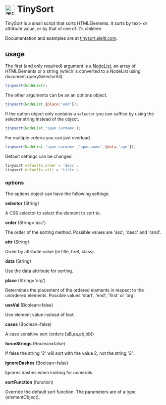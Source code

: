 <img src="http://tinysort.sjeiti.com/style/logo.svg" width="32" alt="TinySort" style="vertical-align:middle;" /> TinySort
=======

TinySort is a small script that sorts HTMLElements. It sorts by text- or attribute value, or by that of one of it's children.

Documentation and examples are at [tinysort.sjeiti.com](http://tinysort.sjeiti.com).


## usage

The first (and only required) argument is a [NodeList](https://developer.mozilla.org/en/docs/Web/API/NodeList), an array of HTMLElements or a string (which is converted to a NodeList using document.querySelectorAll).

``` javascript
tinysort(NodeList);
```

The other arguments can be an an options object.

``` javascript
tinysort(NodeList,{place:'end'});
```

If the option object only contains a `selector` you can suffice by using the selector string instead of the object.

``` javascript
tinysort(NodeList,'span.surname');
```

For multiple criteria you can just overload.

``` javascript
tinysort(NodeList,'span.surname','span.name',{data:'age'});
```

Default settings can be changed

``` javascript
tinysort.defaults.order = 'desc';
tinysort.defaults.attr = 'title';
```

### options

The options object can have the following settings:

**selector** (String)
<p>A CSS selector to select the element to sort to.</p>

**order** (String='asc')
<p>The order of the sorting method. Possible values are 'asc', 'desc' and 'rand'.</p>

**attr** (String)
<p>Order by attribute value (ie title, href, class)</p>

**data** (String)
<p>Use the data attribute for sorting.</p>

**place** (String='org')
<p>Determines the placement of the ordered elements in respect to the unordered elements. Possible values 'start', 'end', 'first' or 'org'.</p>

**useVal** (Boolean=false)
<p>Use element value instead of text.</p>

**cases** (Boolean=false)
<p>A case sensitive sort (orders [aB,aa,ab,bb])</p>

**forceStrings** (Boolean=false)
<p>If false the string '2' will sort with the value 2, not the string '2'.</p>

**ignoreDashes** (Boolean=false)
<p>Ignores dashes when looking for numerals.</p>

**sortFunction** (function)
<p>Override the default sort function. The parameters are of a type {elementObject}.</p>



